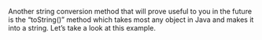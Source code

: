 Another string conversion method that will prove useful to you in the future is the “toString()” method which takes most any object in Java and makes it into a string. Let’s take a look at this example.

